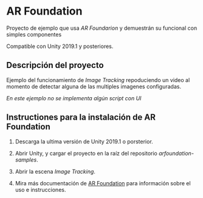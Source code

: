 # AR Foundation 
Proyecto de ejemplo que usa *AR Foundarion* y demuestrán su funcional con simples componentes

Compatible con Unity 2019.1 y posteriores.

## Descripción del proyecto

Ejemplo del funcionamiento de *Image Tracking* repoduciendo un video al momento de detectar alguna de las multiples imagenes configuradas.

_En este ejemplo no se implementa algún script con UI_

## Instructiones para la instalación de AR Foundation

1. Descarga la ultima versión de Unity 2019.1 o porsterior.

2. Abrir Unity, y cargar el proyecto en la raíz del repositorio *arfoundation-samples*.

3. Abrir la escena *Image Tracking*.

4. Mira más documentación de [AR Foundation](https://docs.unity3d.com/Packages/com.unity.xr.arfoundation@2.0) para información sobre el uso e instrucciones.
